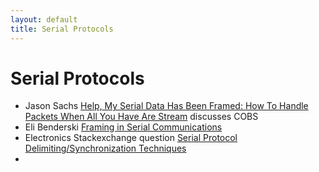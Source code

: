 ```yaml
---
layout: default
title: Serial Protocols
---
```


# Serial Protocols

* Jason Sachs [Help, My Serial Data Has Been Framed: How To Handle Packets When All You Have Are Stream](https://www.embeddedrelated.com/showarticle/113.php) discusses COBS
* Eli Benderski [Framing in Serial Communications](https://eli.thegreenplace.net/2009/08/12/framing-in-serial-communications) 
* Electronics Stackexchange question [Serial Protocol Delimiting/Synchronization Techniques](https://electronics.stackexchange.com/questions/186254/serial-protocol-delimiting-synchronization-techniques)
* 